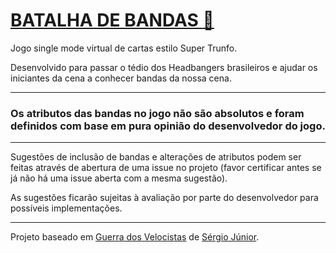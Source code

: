 # [BATALHA DE BANDAS :metal:](batalha-de-bandas.vercel.app)

Jogo single mode virtual de cartas estilo Super Trunfo.

Desenvolvido para passar o tédio dos Headbangers brasileiros e ajudar os iniciantes da cena a conhecer bandas da nossa cena.

***

### Os atributos das bandas no jogo não são absolutos e foram definidos com base em pura opinião do desenvolvedor do jogo.

***

Sugestões de inclusão de bandas e alterações de atributos podem ser feitas através de abertura de uma issue no projeto (favor certificar antes se já não há uma issue aberta com a mesma sugestão).

As sugestões ficarão sujeitas à avaliação por parte do desenvolvedor para possíveis implementações.

___

Projeto baseado em [Guerra dos Velocistas](https://codepen.io/sergiojunior13/pen/MWoXowW) de [Sérgio Júnior](https://codepen.io/sergiojunior13).